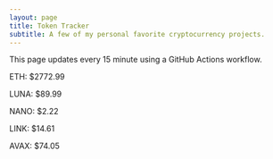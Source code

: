 ```yaml
---
layout: page
title: Token Tracker
subtitle: A few of my personal favorite cryptocurrency projects.
---
```


 This page updates every 15 minute using a GitHub Actions workflow.

<!--BEGINCRYPTOINPUT-->
ETH: $2772.99

LUNA: $89.99

NANO: $2.22

LINK: $14.61

AVAX: $74.05

<!--ENDCRYPTOINPUT-->
